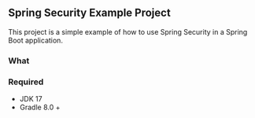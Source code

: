 ## Spring Security Example Project

This project is a simple example of how to use Spring Security in a Spring Boot application.

### What 


### Required

- JDK 17
- Gradle 8.0 +


